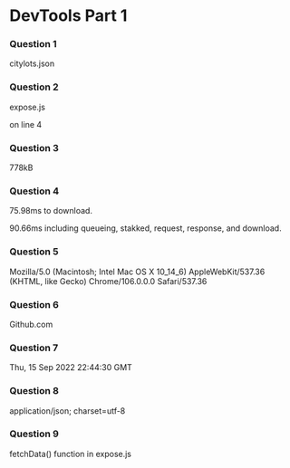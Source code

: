 # DevTools Part 1

### Question 1

citylots.json

### Question 2

expose.js

on line 4

### Question 3

778kB

### Question 4

75.98ms to download.

90.66ms including queueing, stakked, request, response, and download.

### Question 5

Mozilla/5.0 (Macintosh; Intel Mac OS X 10_14_6) AppleWebKit/537.36 (KHTML, like Gecko) Chrome/106.0.0.0 Safari/537.36

### Question 6

Github.com 

### Question 7

Thu, 15 Sep 2022 22:44:30 GMT

### Question 8

application/json; charset=utf-8

### Question 9

fetchData() function in expose.js